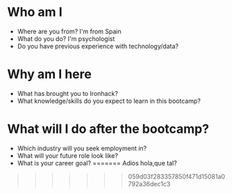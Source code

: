 # Who am I

* Where are you from? I'm from Spain
* What do you do? I'm psychologist
* Do you have previous experience with technology/data?

# Why am I here

* What has brought you to Ironhack?
* What knowledge/skills do you expect to learn in this bootcamp?

# What will I do after the bootcamp?

* Which industry will you seek employment in?
* What will your future role look like?
* What is your career goal?
=======
Adios
hola,que tal?
>>>>>>> 059d03f283357850f471d15081a0792a36dec1c3
